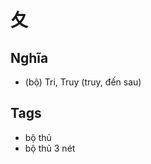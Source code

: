 # 夂

## Nghĩa
* (bộ) Tri, Truy (truy, đến sau)

## Tags
* bộ thủ
* bộ thủ 3 nét

<script>window.HANZI_FIELD='夂';</script>
